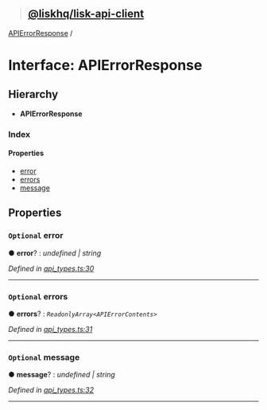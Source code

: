 > ## [@liskhq/lisk-api-client](../README.md)

[APIErrorResponse](apierrorresponse.md) /

# Interface: APIErrorResponse

## Hierarchy

* **APIErrorResponse**

### Index

#### Properties

* [error](apierrorresponse.md#optional-error)
* [errors](apierrorresponse.md#optional-errors)
* [message](apierrorresponse.md#optional-message)

## Properties

### `Optional` error

● **error**? : *undefined | string*

*Defined in [api_types.ts:30](url)*

___

### `Optional` errors

● **errors**? : *`ReadonlyArray<APIErrorContents>`*

*Defined in [api_types.ts:31](url)*

___

### `Optional` message

● **message**? : *undefined | string*

*Defined in [api_types.ts:32](url)*

___